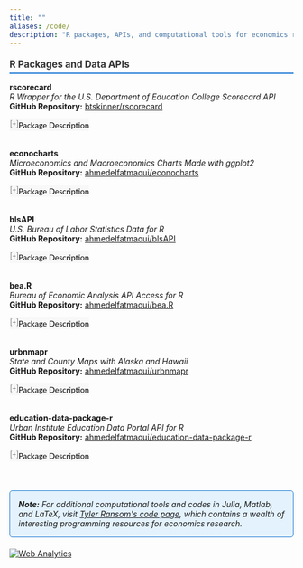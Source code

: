 ```yaml
---
title: ""
aliases: /code/
description: "R packages, APIs, and computational tools for economics research and data analysis."
---
```


<link rel="stylesheet" href="https://cdnjs.cloudflare.com/ajax/libs/font-awesome/6.0.0/css/all.min.css">

<style>
button.accordion {
font:14px/1.5 Lato, "Helvetica Neue", Helvetica, Arial, sans-serif;
cursor: pointer;
padding: 0px;
border: none;
text-align: left;
outline: none;
font-size: 100%;
transition: 0.3s;
background-color: #f8f8f8;
}

button.accordion.active, button.accordion:hover {
background-color: #f8f8f8;
}

button.accordion:after {
content: " [+] ";
font-size: 90%;
color:#777;
float: left;
margin-left: 1px;
}

button.accordion.active:after {
content: " [\2212] ";
}

div.panel {
padding: 0 20px;
margin-top: 5px;
display: none;
background-color: white;
font-size: 100%;
}

div.panel.show {
display: block !important;
}

.link-item {
margin-bottom: 8px;
}

.link-label {
font-weight: bold;
color: #1976d2;
}

.section-heading {
font-size: 120%;
font-weight: bold;
color: #333;
margin-top: 20px;
margin-bottom: 15px;
border-bottom: 2px solid #1976d2;
padding-bottom: 5px;
}

.note-box {
background-color: #e3f2fd;
border: 1px solid #1976d2;
border-radius: 5px;
padding: 15px;
margin: 20px 0;
font-style: italic;
}
</style>

<div class="section-heading">R Packages and Data APIs</div>

<p style="margin:0"> 
<a style="margin:0; font-size:100%; font-weight:bold">rscorecard</a> <br>
<i>R Wrapper for the U.S. Department of Education College Scorecard API</i> <br>
<strong>GitHub Repository:</strong> <a href="https://github.com/btskinner/rscorecard" target="_blank">btskinner/rscorecard</a> <br>

<button class="accordion">Package Description</button>
<div class="panel" style="background-color: #F1F1F1; color: #666; padding: 10px;">
<p>The rscorecard package is an R wrapper for the U.S. Department of Education College Scorecard API. It allows users to select and filter Scorecard variables with piped commands using dplyr syntax, making it easy to access comprehensive college and university data for higher education research.</p>
</div>

<br>

<p style="margin:0"> 
<a style="margin:0; font-size:100%; font-weight:bold">econocharts</a> <br>
<i>Microeconomics and Macroeconomics Charts Made with ggplot2</i> <br>
<strong>GitHub Repository:</strong> <a href="https://github.com/ahmedelfatmaoui/econocharts" target="_blank">ahmedelfatmaoui/econocharts</a> <br>

<button class="accordion">Package Description</button>
<div class="panel" style="background-color: #F1F1F1; color: #666; padding: 10px;">
<p>The econocharts package allows creating microeconomics or macroeconomics charts in R with simple functions. This package is inspired by reconPlots by Andrew Heiss and provides an easy way to generate professional economic visualizations including supply and demand curves, indifference curves, production possibility frontiers, and tax impact analysis.</p>
</div>

<br>

<p style="margin:0"> 
<a style="margin:0; font-size:100%; font-weight:bold">blsAPI</a> <br>
<i>U.S. Bureau of Labor Statistics Data for R</i> <br>
<strong>GitHub Repository:</strong> <a href="https://github.com/ahmedelfatmaoui/blsAPI" target="_blank">ahmedelfatmaoui/blsAPI</a> <br>

<button class="accordion">Package Description</button>
<div class="panel" style="background-color: #F1F1F1; color: #666; padding: 10px;">
<p>The blsAPI package allows R users to request data for one or multiple series through the U.S. Bureau of Labor Statistics (BLS) Application Programming Interface (API). The BLS API provides public access to economic data from all BLS programs including employment, unemployment, and labor market statistics.</p>
</div>

<br>

<p style="margin:0"> 
<a style="margin:0; font-size:100%; font-weight:bold">bea.R</a> <br>
<i>Bureau of Economic Analysis API Access for R</i> <br>
<strong>GitHub Repository:</strong> <a href="https://github.com/ahmedelfatmaoui/bea.R" target="_blank">ahmedelfatmaoui/bea.R</a> <br>

<button class="accordion">Package Description</button>
<div class="panel" style="background-color: #F1F1F1; color: #666; padding: 10px;">
<p>The bea.R package provides programmatic access to U.S. Bureau of Economic Analysis data through their API. This package enables researchers to easily retrieve and analyze national and regional economic statistics including GDP, national accounts, and comprehensive economic indicators.</p>
</div>

<br>

<p style="margin:0"> 
<a style="margin:0; font-size:100%; font-weight:bold">urbnmapr</a> <br>
<i>State and County Maps with Alaska and Hawaii</i> <br>
<strong>GitHub Repository:</strong> <a href="https://github.com/ahmedelfatmaoui/urbnmapr" target="_blank">ahmedelfatmaoui/urbnmapr</a> <br>

<button class="accordion">Package Description</button>
<div class="panel" style="background-color: #F1F1F1; color: #666; padding: 10px;">
<p>The urbnmapr package provides state and county maps for the United States with Alaska and Hawaii repositioned for better visualization. This package makes it easy to create appealing and informative choropleth maps with pre-formatted spatial data optimized for data visualization.</p>
</div>

<br>

<p style="margin:0"> 
<a style="margin:0; font-size:100%; font-weight:bold">education-data-package-r</a> <br>
<i>Urban Institute Education Data Portal API for R</i> <br>
<strong>GitHub Repository:</strong> <a href="https://github.com/ahmedelfatmaoui/education-data-package-r" target="_blank">ahmedelfatmaoui/education-data-package-r</a> <br>

<button class="accordion">Package Description</button>
<div class="panel" style="background-color: #F1F1F1; color: #666; padding: 10px;">
<p>The education-data-package-r provides R users with access to the Urban Institute's Education Data Portal API, containing comprehensive U.S. education datasets. Essential for education researchers, policy analysts, and anyone studying trends in American education systems.</p>
</div>

<br>

<div class="note-box">
<strong>Note:</strong> For additional computational tools and codes in Julia, Matlab, and LaTeX, visit <a href="https://tyleransom.github.io/code.html" target="_blank">Tyler Ransom's code page</a>, which contains a wealth of interesting programming resources for economics research.
</div>

<script>
var acc = document.getElementsByClassName("accordion");
var i;

for (i = 0; i < acc.length; i++) {
    acc[i].onclick = function(){
        this.classList.toggle("active");
        this.parentNode.nextElementSibling.classList.toggle("show");
    }
}
</script>

<!-- Default Statcounter code for Personal Website
https://ahmedelfatmaoui.github.io/ -->
<script type="text/javascript">
var sc_project=12988052; 
var sc_invisible=1; 
var sc_security="0346b3d7"; 
</script>
<script type="text/javascript"
src="https://www.statcounter.com/counter/counter.js" async></script>
<noscript><div class="statcounter"><a title="Web Analytics"
href="https://statcounter.com/" target="_blank"><img class="statcounter"
src="https://c.statcounter.com/12988052/0/0346b3d7/1/" alt="Web Analytics"
referrerPolicy="no-referrer-when-downgrade"></a></div></noscript>
<!-- End of Statcounter Code -->